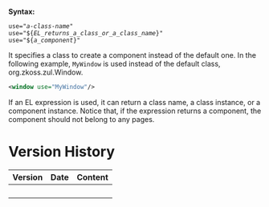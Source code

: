 **Syntax:**

`use="`*`a-class-name`*`"`  
`use="${`*`EL_returns_a_class_or_a_class_name`*`}"`  
`use="${`*`a_component`*`}"`

It specifies a class to create a component instead of the default one.
In the following example, `MyWindow` is used instead of the default
class, <javadoc type="interface">org.zkoss.zul.Window</javadoc>.

``` xml
<window use="MyWindow"/>
```

If an EL expression is used, it can return a class name, a class
instance, or a component instance. Notice that, if the expression
returns a component, the component should not belong to any pages.

# Version History

| Version | Date | Content |
|---------|------|---------|
|         |      |         |
